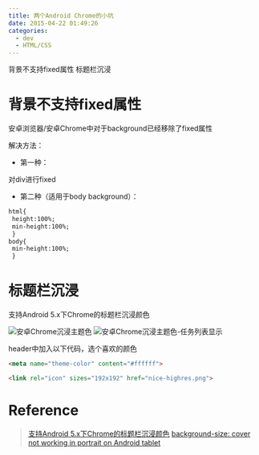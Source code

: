 ```yaml
---
title: 两个Android Chrome的小坑
date: 2015-04-22 01:49:26
categories:
  - dev
  - HTML/CSS
---
```


背景不支持fixed属性
标题栏沉浸
<!-- more -->

# 背景不支持fixed属性

安卓浏览器/安卓Chrome中对于background已经移除了fixed属性

解决方法：

* 第一种：

对div进行fixed

* 第二种（适用于body background）：

```html
html{
 height:100%;
 min-height:100%;
 }
body{
 min-height:100%;
 }
```

# 标题栏沉浸

支持Android 5.x下Chrome的标题栏沉浸颜色

![安卓Chrome沉浸主题色](https://dn-xingoxu.qbox.me/dev/html-css/android-chrome-immersive-mode.png)
![安卓Chrome沉浸主题色-任务列表显示](https://dn-xingoxu.qbox.me/dev/html-css/android-chrome-immersive-mode-2.png)

header中加入以下代码，选个喜欢的颜色

```html
<meta name="theme-color" content="#ffffff">
```

```html
<link rel="icon" sizes="192x192" href="nice-highres.png">
```

# Reference
> [支持Android 5.x下Chrome的标题栏沉浸颜色](http://ippotsuko.com/support-for-theme-color-in-chrome-39-for-android/)
> [background-size: cover not working in portrait on Android tablet](http://stackoverflow.com/questions/14876035/background-size-cover-not-working-in-portrait-on-android-tablet)